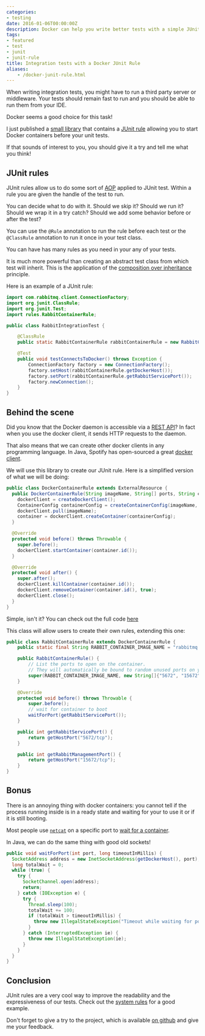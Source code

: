 ```yaml
---
categories:
- testing
date: 2016-01-06T00:00:00Z
description: Docker can help you write better tests with a simple JUnit rule
tags:
- featured
- test
- junit
- junit-rule
title: Integration tests with a Docker JUnit Rule
aliases:
    - /docker-junit-rule.html
---
```


When writing integration tests, you might have to run a third party server
or middleware.
Your tests should remain fast to run and you should be able to run them
from your IDE.

Docker seems a good choice for this task!

I just published a [small library](https://github.com/geowarin/docker-junit-rule) that contains a [JUnit rule](https://github.com/junit-team/junit/wiki/Rules) allowing you
to start Docker containers before your unit tests.

If that sounds of interest to you, you should give it a try and tell me what
you think!

## JUnit rules

JUnit rules allow us to do some sort of [AOP](https://en.wikipedia.org/wiki/Aspect-oriented_programming) applied to JUnit test.
Within a rule you are given the handle of the test to run.

You can decide what to do with it. Should we skip it? Should we run it?
Should we wrap it in a try catch? Should we add some behavior before or after
the test?

You can use the `@Rule` annotation to run the rule before each test or the
`@ClassRule` annotation to run it once in your test class.

You can have has many rules as you need in your any of your tests.

It is much more powerful than creating an abstract test class from which
test will inherit.
This is the application of the [composition over inheritance](https://en.wikipedia.org/wiki/Composition_over_inheritance) principle.

Here is an example of a JUnit rule:

```java
import com.rabbitmq.client.ConnectionFactory;
import org.junit.ClassRule;
import org.junit.Test;
import rules.RabbitContainerRule;

public class RabbitIntegrationTest {

    @ClassRule
    public static RabbitContainerRule rabbitContainerRule = new RabbitContainerRule();

    @Test
    public void testConnectsToDocker() throws Exception {
        ConnectionFactory factory = new ConnectionFactory();
        factory.setHost(rabbitContainerRule.getDockerHost());
        factory.setPort(rabbitContainerRule.getRabbitServicePort());
        factory.newConnection();
    }
}
```

## Behind the scene

Did you know that the Docker daemon is accessible via a [REST API](https://docs.docker.com/engine/reference/api/docker_remote_api/)?
In fact when you use the docker client, it sends HTTP requests to
the daemon.

That also means that we can create other docker clients in any programming language.
In Java, Spotify has open-sourced a great [docker client](https://github.com/spotify/docker-client).

We will use this library to create our JUnit rule.
Here is a simplified version of what we will be doing:

```java
public class DockerContainerRule extends ExternalResource {
  public DockerContainerRule(String imageName, String[] ports, String cmd) {
    dockerClient = createDockerClient();
    ContainerConfig containerConfig = createContainerConfig(imageName, ports, cmd);
    dockerClient.pull(imageName);
    container = dockerClient.createContainer(containerConfig);
  }

  @Override
  protected void before() throws Throwable {
    super.before();
    dockerClient.startContainer(container.id());
  }

  @Override
  protected void after() {
    super.after();
    dockerClient.killContainer(container.id());
    dockerClient.removeContainer(container.id(), true);
    dockerClient.close();
  }
}
```

Simple, isn't it?
You can check out the full code [here](https://github.com/geowarin/docker-junit-rule/blob/master/src/main/java/com/github/geowarin/junit/DockerContainerRule.java)

This class will allow users to create their own rules, extending this one:

```java
public class RabbitContainerRule extends DockerContainerRule {
    public static final String RABBIT_CONTAINER_IMAGE_NAME = "rabbitmq:management";

    public RabbitContainerRule() {
        // List the ports to open on the container.
        // They will automatically be bound to random unused ports on your host
        super(RABBIT_CONTAINER_IMAGE_NAME, new String[]{"5672", "15672"});
    }

    @Override
    protected void before() throws Throwable {
        super.before();
        // wait for container to boot
        waitForPort(getRabbitServicePort());
    }

    public int getRabbitServicePort() {
        return getHostPort("5672/tcp");
    }

    public int getRabbitManagementPort() {
        return getHostPort("15672/tcp");
    }
}
```

## Bonus

There is an annoying thing with docker containers: you cannot tell if the
process running inside is in a ready state and waiting for your to use
it or if it is still booting.

Most people use [`netcat`](https://en.wikipedia.org/wiki/Netcat) on a specific
port to [wait for a container](https://github.com/aanand/docker-wait).

In Java, we can do the same thing with good old sockets!

```java
public void waitForPort(int port, long timeoutInMillis) {
  SocketAddress address = new InetSocketAddress(getDockerHost(), port);
  long totalWait = 0;
  while (true) {
    try {
      SocketChannel.open(address);
      return;
    } catch (IOException e) {
      try {
        Thread.sleep(100);
        totalWait += 100;
        if (totalWait > timeoutInMillis) {
          throw new IllegalStateException("Timeout while waiting for port " + port);
        }
      } catch (InterruptedException ie) {
        throw new IllegalStateException(ie);
      }
    }
  }
}
```

## Conclusion

JUnit rules are a very cool way to improve the readability and the expressiveness of our tests.
Check out the [system rules](http://stefanbirkner.github.io/system-rules/) for
a good example.

Don't forget to give a try to the project, which is available [on github](https://github.com/geowarin/docker-junit-rule) and give me your feedback.
